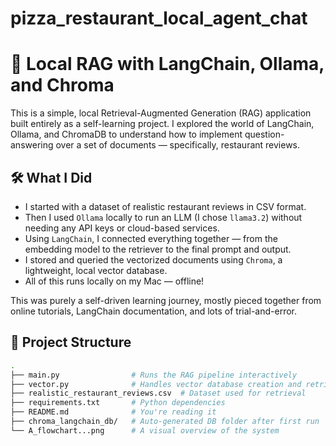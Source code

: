 # pizza_restaurant_local_agent_chat

# 🧠 Local RAG with LangChain, Ollama, and Chroma

This is a simple, local Retrieval-Augmented Generation (RAG) application built entirely as a self-learning project. I explored the world of LangChain, Ollama, and ChromaDB to understand how to implement question-answering over a set of documents — specifically, restaurant reviews.

## 🛠️ What I Did

- I started with a dataset of realistic restaurant reviews in CSV format.
- Then I used `Ollama` locally to run an LLM (I chose `llama3.2`) without needing any API keys or cloud-based services.
- Using `LangChain`, I connected everything together — from the embedding model to the retriever to the final prompt and output.
- I stored and queried the vectorized documents using `Chroma`, a lightweight, local vector database.
- All of this runs locally on my Mac — offline!

This was purely a self-driven learning journey, mostly pieced together from online tutorials, LangChain documentation, and lots of trial-and-error.

## 📁 Project Structure

```bash
.
├── main.py                # Runs the RAG pipeline interactively
├── vector.py              # Handles vector database creation and retrieval logic
├── realistic_restaurant_reviews.csv  # Dataset used for retrieval
├── requirements.txt       # Python dependencies
├── README.md              # You're reading it
├── chroma_langchain_db/   # Auto-generated DB folder after first run
└── A_flowchart...png      # A visual overview of the system
